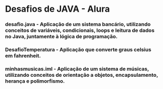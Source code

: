 # Desafios de JAVA - Alura
### desafio.java - Aplicação de um sistema bancário, utilizando conceitos de variáveis, condicionais, loops e leitura de dados no Java, juntamente à lógica de programação.
### DesafioTemperatura - Aplicação que converte graus celsius em fahrenheit.
### minhasmusicas.iml - Aplicação de um sistema de músicas, utilizando conceitos de orientação a objetos, encapsulamento, herança e polimorfismo.
